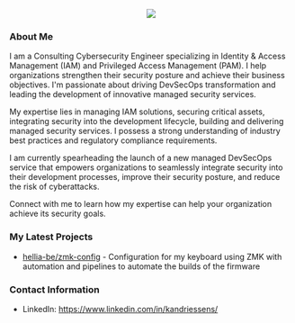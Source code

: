 <p align="center">
    <a href="https://github.com/anuraghazra/github-readme-stats">
        <img align="center" src="https://github-readme-stats.vercel.app/api?username=hellia-be&show_icons=true&theme=tokyonight" />
    </a>
</p>

### About Me
I am a Consulting Cybersecurity Engineer specializing in Identity & Access Management (IAM) and Privileged Access Management (PAM). I help organizations strengthen their security posture and achieve their business objectives. I'm passionate about driving DevSecOps transformation and leading the development of innovative managed security services.

My expertise lies in managing IAM solutions, securing critical assets, integrating security into the development lifecycle, building and delivering managed security services. I possess a strong understanding of industry best practices and regulatory compliance requirements.

I am currently spearheading the launch of a new managed DevSecOps service that empowers organizations to seamlessly integrate security into their development processes, improve their security posture, and reduce the risk of cyberattacks.

Connect with me to learn how my expertise can help your organization achieve its security goals.

### My Latest Projects
- [hellia-be/zmk-config](https://github.com/hellia-be/zmk-config) - Configuration for my keyboard using ZMK with automation and pipelines to automate the builds of the firmware

### Contact Information
- LinkedIn: <https://www.linkedin.com/in/kandriessens/>
